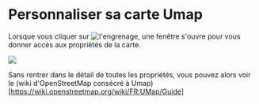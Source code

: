 # Personnaliser sa carte Umap
Lorsque vous cliquer sur ![l'engrenage](https://framapic.org/BVkPXHWv5ujj/ODe2NPoCW09j), une fenêtre s'ouvre pour vous donner accès aux propriétés de la carte.

![](https://framapic.org/wXUGc9EGEnAo/mkK92d5KkXWf)

Sans rentrer dans le détail de toutes les propriétés, vous pouvez alors voir le (wiki d'OpenStreetMap consécré à Umap)[https://wiki.openstreetmap.org/wiki/FR:UMap/Guide]
